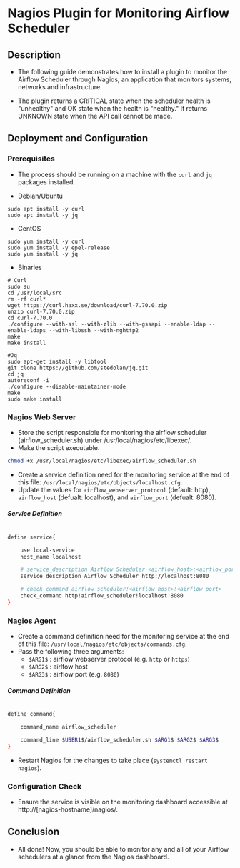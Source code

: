 # Nagios Plugin for Monitoring Airflow Scheduler

## Description

- The following guide demonstrates how to install a plugin to monitor the Airflow Scheduler through Nagios, an application that monitors systems, networks and infrastructure.

- The plugin returns a CRITICAL state when the scheduler health is "unhealthy" and OK state when the health is "healthy." It returns UNKNOWN state when the API call cannot be made.

## Deployment and Configuration

### Prerequisites

- The process should be running on a machine with the `curl` and `jq` packages installed.

- Debian/Ubuntu
```
sudo apt install -y curl
sudo apt install -y jq
```

- CentOS
```
sudo yum install -y curl
sudo yum install -y epel-release
sudo yum install -y jq
```

- Binaries
```
# Curl
sudo su
cd /usr/local/src
rm -rf curl*
wget https://curl.haxx.se/download/curl-7.70.0.zip
unzip curl-7.70.0.zip
cd curl-7.70.0
./configure --with-ssl --with-zlib --with-gssapi --enable-ldap --enable-ldaps --with-libssh --with-nghttp2
make
make install

#Jq
sudo apt-get install -y libtool
git clone https://github.com/stedolan/jq.git
cd jq
autoreconf -i
./configure --disable-maintainer-mode
make
sudo make install
```

### Nagios Web Server

- Store the script responsible for monitoring the airflow scheduler (airflow_scheduler.sh) under /usr/local/nagios/etc/libexec/.
- Make the script executable.

```bash
chmod +x /usr/local/nagios/etc/libexec/airflow_scheduler.sh
```

- Create a service definition need for the monitoring service at the end of this file: `/usr/local/nagios/etc/objects/localhost.cfg`.
- Update the values for `airflow_webserver_protocol` (default: http), `airflow_host` (defualt: localhost), and `airflow_port`  (defualt: 8080).

##### Service Definition

```bash

define service{

    use local-service
    host_name localhost

    # service_description Airflow Scheduler <airflow_host>:<airflow_port>
    service_description Airflow Scheduler http://localhost:8080

    # check_command airflow_scheduler!<airflow_host>!<airflow_port>
    check_command http!airflow_scheduler!localhost!8080
}

```

### Nagios Agent

- Create a command definition need for the monitoring service at the end of this file: `/usr/local/nagios/etc/objects/commands.cfg`.
- Pass the following three arguments:
  - `$ARG1$` : airflow webserver protocol (e.g. `http` or `https`)
  - `$ARG2$` : airlfow host
  - `$ARG3$` : airflow port (e.g. `8080`)

##### Command Definition

```bash

define command{

    command_name airflow_scheduler

    command_line $USER1$/airflow_scheduler.sh $ARG1$ $ARG2$ $ARG3$
}


```
- Restart Nagios for the changes to take place (`systemctl restart nagios`).

### Configuration Check

- Ensure the service is visible on the monitoring dashboard accessible at http://[nagios-hostname]/nagios/.

## Conclusion

- All done! Now, you should be able to monitor any and all of your Airflow schedulers at a glance from the Nagios dashboard.
